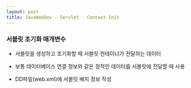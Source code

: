 ```yaml
---
layout: post
title: JavaWebDev - Servlet - Context Init
---
```


### 서블릿 초기화 매개변수

  - 서블릿을 생성하고 초기화할 때 서블릿 컨테이너가 전달하는 데이터

  - 보통 데이터베이스 연결 정보와 같은 정적인 데이터를 서블릿에 전달할 때 사용

  - DD파일(web.xml)에 서블릿 배치 정보 작성
